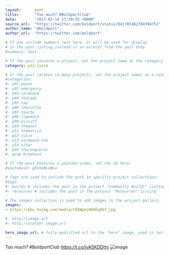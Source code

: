```yaml
---
layout:      post
title:       "Too much? #BoldportClub"
date:        "2017-03-14 17:39:55 +0000"
source_url:  "https://twitter.com/boldport/status/841705462760394752"
author_name: "@boldport"
author_url:  "https://twitter.com/boldport"

# If you include summary text here, it will be used for display
# in the post listing instead of an excerpt from the post body
#summary: text

# If the post concerns a project, set the project name as the category:
category: p12-juice

# If the post relates to many projects, set the project names as a categories array:
#categories:
#- p01-pease
#- p02-emergency
#- p03-cordwood
#- p04-thelady
#- p05-tap
#- p06-thecuttle
#- p07-touchy
#- p08-ligemdio
#- p09-pissoff
#- p10-thegent
#- p11-thematrix
#- p12-juice
#- p13-cordwood-too
#- p14-sitar
#- p99-theconqueror
#- qsop-breakout

# If the post features a youtube video, set the ID here:
#youtubeid: gXsVeNLuWLw

# Tags are used to include the post in specific project collections:
#tags:
#- builds # includes the post in the project "Community Builds" listing
#- resources # includes the post in the project "Resources" listing

# The images collection is used to add images to the project gallery:
images:
- https://pbs.twimg.com/media/C65WpmjW0AEq6Df.jpg

#- http://image.url
#- http://another_image.url

hero_image_url: # fully-qualified url to the "hero" image, used in twitter cards for example
---
```


Too much? #BoldportClub https://t.co/jyA5KDDttv
![image](https://pbs.twimg.com/media/C65WpmjW0AEq6Df.jpg)


